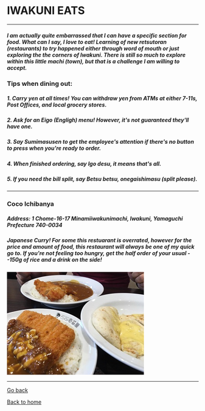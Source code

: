 # IWAKUNI EATS
---

##### I am actually quite embarrassed that I can have a specific section for food.  What can I say, I *love* to eat!  Learning of new *retsutoran* (restaurants) to try happened either through word of mouth or just exploring the the corners of Iwakuni.  There is still so much to explore within this little *machi* (town), but that is a challenge I am willing to accept.

### Tips when dining out:
##### 1. Carry **yen** at **all times**!  You can withdraw yen from ATMs at either 7-11s, Post Offices, and local grocery stores.
##### 2. Ask for an **Eigo** (Engligh) menu!  However, it's _not_ guaranteed they'll have one. 
##### 3. Say **Sumimasusen** to get the employee's attention if there's no button to press when you're ready to order.
##### 4. When finished ordering, say **Igo desu**, it means *that's all*.
##### 5. If you need the bill *split*, say **Betsu betsu, onegaishimasu** (split please). 
---
### Coco Ichibanya
##### Address: 1 Chome-16-17 Minamiiwakunimachi, Iwakuni, Yamaguchi Prefecture 740-0034
##### Japanese Curry! For some this restuarant is overrated, however for the price and amount of food, this restaurant will always be one of my quick go to.  *If you're not feeling too hungry, get the **half order** of your usual --150g of rice and a drink on the side!*
![Coco ichibanya](IWKCOCO.jpg)



---
[Go back](topic)

[Back to home](index)
